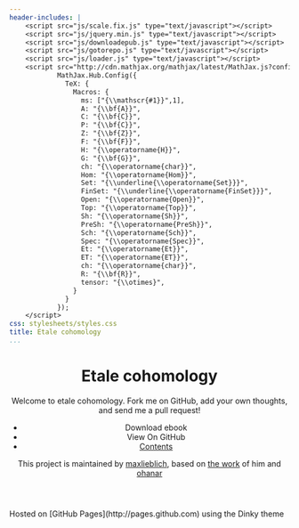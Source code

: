 ```yaml
---
header-includes: |
    <script src="js/scale.fix.js" type="text/javascript"></script>
    <script src="js/jquery.min.js" type="text/javascript"></script>
    <script src="js/downloadepub.js" type="text/javascript"></script>
    <script src="js/gotorepo.js" type="text/javascript"></script>
    <script src="js/loader.js" type="text/javascript"></script>
    <script src="http://cdn.mathjax.org/mathjax/latest/MathJax.js?config=TeX-AMS_HTML" type="text/javascript">
            MathJax.Hub.Config({
              TeX: {
                Macros: {
                  ms: ["{\\mathscr{#1}}",1],
                  A: "{\\bf{A}}",
                  C: "{\\bf{C}}",
                  P: "{\\bf{C}}",
                  Z: "{\\bf{Z}}",
                  F: "{\\bf{F}}",
                  H: "{\\operatorname{H}}",
                  G: "{\\bf{G}}",
                  ch: "{\\operatorname{char}}",
                  Hom: "{\\operatorname{Hom}}",
                  Set: "{\\underline{\\operatorname{Set}}}",
                  FinSet: "{\\underline{\\operatorname{FinSet}}}",
                  Open: "{\\operatorname{Open}}",
                  Top: "{\\operatorname{Top}}",
                  Sh: "{\\operatorname{Sh}}",
                  PreSh: "{\\operatorname{PreSh}}",
                  Sch: "{\\operatorname{Sch}}",
                  Spec: "{\\operatorname{Spec}}",
                  Et: "{\\operatorname{Et}}",
                  ET: "{\\operatorname{ET}}",
                  ch: "{\\operatorname{char}}",
                  R: "{\\bf{R}}",
                  tensor: "{\\otimes}",
                }
              }
            });
    </script>
css: stylesheets/styles.css
title: Etale cohomology
...
```


<div class="wrapper">
<header>

# Etale cohomology

Welcome to etale cohomology. 
Fork me on GitHub, add your own thoughts, and send me a pull request!

- <a class="buttons download" onclick="DownloadEpub();">Download ebook</a>
- <a class="buttons github" onclick="GotoRepo();">View On GitHub</a>
- <a class="buttons menu" href="#welcome.html">Contents</a>

This project is maintained by
[maxlieblich](https://github.com/maxlieblich), based on [the work](maxlieblich.github.io) of him and
[ohanar](https://github.com/ohanar)

</header>

<section>
<div id="content"></div>
</section>

<footer>
Hosted on [GitHub Pages](http://pages.github.com) using the Dinky theme
</footer>
</div>

<!--[if !IE]><script>fixScale(document);</script><![endif]-->

